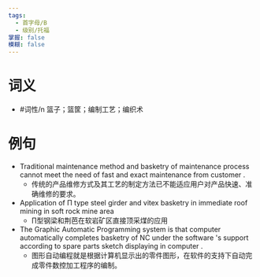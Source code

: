 ```yaml
---
tags:
  - 首字母/B
  - 级别/托福
掌握: false
模糊: false
---
```

# 词义
- #词性/n  篮子；篮筐；编制工艺；编织术
# 例句
- Traditional maintenance method and basketry of maintenance process cannot meet the need of fast and exact maintenance from customer .
	- 传统的产品维修方式及其工艺的制定方法已不能适应用户对产品快速、准确维修的要求。
- Application of Π type steel girder and vitex basketry in immediate roof mining in soft rock mine area
	- ∏型钢梁和荆芭在软岩矿区直接顶采煤的应用
- The Graphic Automatic Programming system is that computer automatically completes basketry of NC under the software 's support according to spare parts sketch displaying in computer .
	- 图形自动编程就是根据计算机显示出的零件图形，在软件的支持下自动完成零件数控加工程序的编制。
